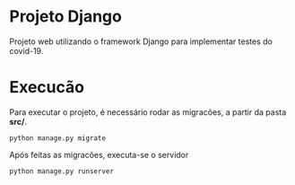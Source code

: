 # Projeto Django

Projeto web utilizando o framework Django para implementar testes do covid-19.

# Execucão

Para executar o projeto, é necessário rodar as migracões, a partir da pasta **src/**.

	python manage.py migrate

Após feitas as migracões, executa-se o servidor

	python manage.py runserver
